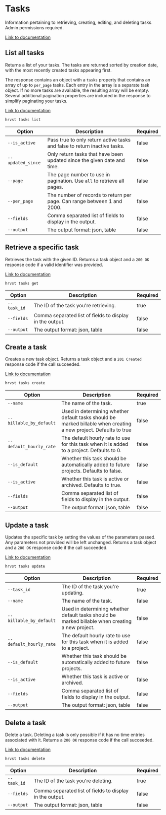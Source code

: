 # Tasks

Information pertaining to retrieving, creating, editing, and deleting tasks. Admin permissions required.

[Link to documentation](https://help.getharvest.com/api-v2/tasks-api/tasks/tasks/)

## List all tasks

Returns a list of your tasks. The tasks are returned sorted by creation date, with the most recently created tasks appearing first.

The response contains an object with a `tasks` property that contains an array of up to `per_page` tasks. Each entry in the array is a separate task object. If no more tasks are available, the resulting array will be empty. Several additional pagination properties are included in the response to simplify paginating your tasks.

[Link to documentation](https://help.getharvest.com/api-v2/tasks-api/tasks/tasks/#list-all-tasks)

```
hrvst tasks list
```

| Option            | Description                                                               | Required |
| ----------------- | ------------------------------------------------------------------------- | -------- |
| `--is_active`     | Pass true to only return active tasks and false to return inactive tasks. | false    |
| `--updated_since` | Only return tasks that have been updated since the given date and time.   | false    |
| `--page`          | The page number to use in pagination. Use `all` to retrieve all pages.    | false    |
| `--per_page`      | The number of records to return per page. Can range between 1 and 2000.   | false    |
| `--fields`        | Comma separated list of fields to display in the output.                  | false    |
| `--output`        | The output format: json, table                                            | false    |

## Retrieve a specific task

Retrieves the task with the given ID. Returns a task object and a `200 OK` response code if a valid identifier was provided.

[Link to documentation](https://help.getharvest.com/api-v2/tasks-api/tasks/tasks/#retrieve-a-task)

```
hrvst tasks get
```

| Option      | Description                                              | Required |
| ----------- | -------------------------------------------------------- | -------- |
| `--task_id` | The ID of the task you're retrieving.                    | true     |
| `--fields`  | Comma separated list of fields to display in the output. | false    |
| `--output`  | The output format: json, table                           | false    |

## Create a task

Creates a new task object. Returns a task object and a `201 Created` response code if the call succeeded.

[Link to documentation](https://help.getharvest.com/api-v2/tasks-api/tasks/tasks/#create-a-task)

```
hrvst tasks create
```

| Option                  | Description                                                                                                       | Required |
| ----------------------- | ----------------------------------------------------------------------------------------------------------------- | -------- |
| `--name`                | The name of the task.                                                                                             | true     |
| `--billable_by_default` | Used in determining whether default tasks should be marked billable when creating a new project. Defaults to true | false    |
| `--default_hourly_rate` | The default hourly rate to use for this task when it is added to a project. Defaults to 0.                        | false    |
| `--is_default`          | Whether this task should be automatically added to future projects. Defaults to false.                            | false    |
| `--is_active`           | Whether this task is active or archived. Defaults to true.                                                        | false    |
| `--fields`              | Comma separated list of fields to display in the output.                                                          | false    |
| `--output`              | The output format: json, table                                                                                    | false    |

## Update a task

Updates the specific task by setting the values of the parameters passed. Any parameters not provided will be left unchanged. Returns a task object and a `200 OK` response code if the call succeeded.

[Link to documentation](https://help.getharvest.com/api-v2/tasks-api/tasks/tasks/#update-a-task)

```
hrvst tasks update
```

| Option                  | Description                                                                                      | Required |
| ----------------------- | ------------------------------------------------------------------------------------------------ | -------- |
| `--task_id`             | The ID of the task you're updating.                                                              | true     |
| `--name`                | The name of the task.                                                                            | false    |
| `--billable_by_default` | Used in determining whether default tasks should be marked billable when creating a new project. | false    |
| `--default_hourly_rate` | The default hourly rate to use for this task when it is added to a project.                      | false    |
| `--is_default`          | Whether this task should be automatically added to future projects.                              | false    |
| `--is_active`           | Whether this task is active or archived.                                                         | false    |
| `--fields`              | Comma separated list of fields to display in the output.                                         | false    |
| `--output`              | The output format: json, table                                                                   | false    |

## Delete a task

Delete a task. Deleting a task is only possible if it has no time entries associated with it. Returns a `200 OK` response code if the call succeeded.

[Link to documentation](https://help.getharvest.com/api-v2/tasks-api/tasks/tasks/#delete-a-task)

```
hrvst tasks delete
```

| Option      | Description                                              | Required |
| ----------- | -------------------------------------------------------- | -------- |
| `--task_id` | The ID of the task you're deleting.                      | true     |
| `--fields`  | Comma separated list of fields to display in the output. | false    |
| `--output`  | The output format: json, table                           | false    |
